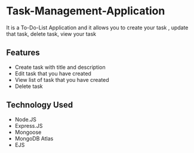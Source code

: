 
# Task-Management-Application

It is a To-Do-List Application and it allows you to create  your task , update that task, delete task, view your task 


## Features

- Create task with title and description
- Edit task that you have created
- View list of task that you have created
- Delete task


## Technology Used

- Node.JS
- Express.JS
- Mongoose
- MongoDB Atlas
- EJS

